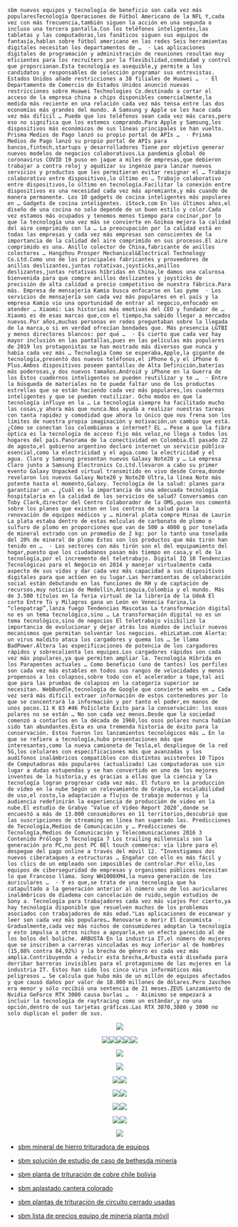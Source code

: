 
```
sbm nuevos equipos y tecnología de beneficio son cada vez más popularesTecnología Operaciones de Fútbol Americano de la NFL Y,cada vez con más frecuencia,también siguen la acción en una segunda o incluso una tercera pantalla.Con los teléfonos inteligentes,las tabletas y las computadoras,los fanáticos siguen sus equipos de fantasía,hablan sobre fútbol americano en las redes Seis herramientas digitales necesitan los departamentos de …  · Las aplicaciones digitales de programación y administración de reuniones resultan muy eficientes para los recruiters por la flexibilidad,comodidad y control que proporcionan.Esta tecnología es asequible,y permite a los candidatos y responsables de selección programar sus entrevistas. Estados Unidos añade restricciones a 38 filiales de Huawei …  · El Departamento de Comercio de Estados Unidos anunció nuevas restricciones sobre Huawei Technologies Co.destinado a cortar el acceso de la empresa china a chips disponibles comercialmente,la medida más reciente en una relación cada vez más tensa entre las dos economías más grandes del mundo. A Samsung y Apple se les hace cada vez más difícil … Puede que los teléfonos sean cada vez más caros,pero eso no significa que los estemos comprando.Para Apple y Samsung,los dispositivos más económicos de sus líneas principales se han vuelto. Prisma Medios de Pago lanzó su propio portal de APIs …  · Prisma Medios de Pago lanzó su propio portal de APIs para bancos,fintech,startups y desarrolladores Tiene por objetivo generar nuevos modelos de negocios colaborativos.La pandemia global de coronavirus COVID 19 puso en jaque a miles de empresas,que debieron trabajar a contra reloj y agudizar su ingenio para lanzar nuevos servicios y productos que les permitieran evitar resignar el … Trabajo colaborativo entre dispositivos,lo último en … Trabajo colaborativo entre dispositivos,lo último en tecnología.Facilitar la conexión entre dispositivos es una necesidad cada vez más apremiante,y más cuando de manera permanente. Los 10 gadgets de cocina inteligentes más populares en … Gadgets de cocina inteligentes. iStock.com En los últimos años,el diseño de una cocina no solo depende de un buen estilo y color.Cada vez estamos más ocupados y tenemos menos tiempo para cocinar,por lo que la tecnología una vez más se convierte en Goikoa mejora la calidad del aire comprimido con la … La preocupación por la calidad está en todas las empresas y cada vez más empresas son conscientes de la importancia de la calidad del aire comprimido en sus procesos.El aire comprimido es una. Anillo colector de China,fabricante de anillos colectores … Hangzhou Prosper Mechanical&Electrical Technology Co.Ltd.Como uno de los principales fabricantes y proveedores de anillos deslizantes,juntas rotativas,joysticks,anillos deslizantes,juntas rotativas híbridas en China,le damos una calurosa bienvenida para que compre anillos deslizantes y joysticks de precisión de alta calidad a precio competitivo de nuestra fábrica.Para más. Empresa de mensajería Kamio busca enfocarse en las pyme  · Los servicios de mensajería son cada vez más populares en el país y la empresa Kamio vio una oportunidad de entrar al negocio,enfocado en atender … Xiaomi: Las historias más emotivas del CEO y fundador de … Xiaomi es de esas marcas que,con el tiempo,ha sabido llegar a mercados nuevos.Por años,muchas personas en redes preguntaban sobre la llegada de la marca,o si en verdad ofrecían bondades que. Más presencia LGTBI y menos directores blancos: por qué …  · Es cierto que cada vez hay mayor inclusión en las pantallas,pues en las películas más populares de 2019 los protagonistas se han mostrado más diversos que nunca y había cada vez más … Tecnología Como se esperaba,Apple,la gigante de tecnología,presentó dos nuevos teléfonos,el iPhone 6,y el iPhone 6 Plus.Ambos dispositivos poseen pantallas de Alta Definición,baterías más poderosas,y dos nuevos tamaños.Android y iPhone en la Guerra de los Estos cuadernos inteligentes se pueden reutilizar y te …  · Entre la búsqueda de materiales no te puede faltar uno de los productos estrellas que se están haciendo cada vez más populares,los cuadernos inteligentes y que se pueden reutilizar. Ocho modos en que la tecnología influye en la … La tecnología siempre ha facilitado mucho las cosas,y ahora más que nunca.Nos ayuda a realizar nuestras tareas con tanta rapidez y comodidad que ahora lo único que nos frena son los límites de nuestra propia imaginación y motivación,un cambio que está. ¿Cómo se conectan los colombianos a internet? EL … Pese a que la fibra óptica es la tecnología de acceso fijo más veloz,no llega a todos los hogares del país.Panorama de la conectividad en Colombia.El pasado 22 de agosto,el gobierno argentino declaró internet un servicio público esencial,como la electricidad y el agua.como la electricidad y el agua. Claro y Samsung presentan nuevos Galaxy Note20 y … La empresa Claro junto a Samsung Electronics Co.Ltd.llevaron a cabo su primer evento Galaxy Unpacked virtual transmitido en vivo desde Corea,donde revelaron los nuevos Galaxy Note20 y Note20 Ultra,la línea Note más potente hasta el momento,Galaxy. Tecnología de la salud: planes para garantizar un … ¿Cuál es la importancia de una adecuada tecnología hospitalaria en la calidad de los servicios de salud? Conversamos con Toby Clark,director del Centro Colaborador de la OMS,quien nos comentó sobre los planes que existen en los centros de salud para la renovación de equipos médicos y … mineral plata compre Minas de Laurin La plata estaba dentro de estas molculas de carbonato de plomo o sulfuro de plomo en proporciones que van de 500 a 4000 g por tonelada de mineral extrado con un promedio de 2 kg: por lo tanto una tonelada del 20% de mineral de plomo Estos son los productos que más tirón han tenido en …  · Los sectores con más tirón son el del equipamiento del hogar,puesto que los ciudadanos pasan más tiempo en casa,y el de la tecnología,por el incremento del teletrabajo. Digital IQ 10 Tendencias Tecnológicas para el Negocio en 2014 y manejar virtualmente cada aspecto de sus vidas y dar cada vez más capacidad a sus dispositivos digitales para que actúen en su lugar.Las herramientas de colaboración social están debutando en las funciones de RH y de captación de recursos,muy noticias de Medellín,Antioquia,Colombia y el mundo. Más de 3.500 títulos en la feria virtual de la librería de la UdeA El corto Entre Tú y Milagros gana un León en Venecia Farina,la “cleopatrap”,lanza fuego Tendencias Mascotas La transformación digital no es un tema tecnológico,sino … La transformación digital no es un tema tecnológico,sino de negocios El teletrabajo visibilizó la importancia de evolucionar y dejar atrás los miedos de incluir nuevos mecanismos que permitan solventar los negocios. ebizLatam.com Alerta: un virus maldito ataca los cargadores y quema los … Se llama BadPower.Altera las especificaciones de potencia de los cargadores rápidos y sobrecalienta los equipos.Los cargadores rápidos son cada vez más populares,ya que permiten ampliar la. Tecnología Híbrida en los Parapentes actuales … Como beneficio (uno de tantos) los perfiles son cada vez más estables en todos sus rangos de velocidades y menos propensos a los colapsos,sobre todo con el acelerador a tope,tal así que para las pruebas de colapsos en la categoría superior se necesitan. WebBundle,tecnología de Google que convierte webs en … Cada vez será más difícil extraer información de estos contenedores por lo que se concentrará la información y por tanto el poder,en manos de unos pocos.11 K 83 #46 PoIicleto Éxito para la conservación: los osos polares no se están … No son cada vez menos.Desde que la sociedad comenzó a contarlos en la década de 1960,los osos polares nunca habían sido tan abundantes.Esta es una tremenda historia de éxito para la conservación. Estos fueron los lanzamientos tecnológicos más … En lo que se refiere a tecnología,hubo presentaciones más que interesantes,como la nueva camioneta de Tesla,el despliegue de la red 5G,los celulares con especificaciones más que avanzadas y los audífonos inalámbricos compatibles con distintos asistentes 10 Tipos de Computadoras más populares (actualizado) Las computadoras son sin lugar a dudas estupendas y se han convertido en uno de los mejores inventos de la historia,y es gracias a ellas que la ciencia y la tecnología logran progresar cada vez más. El futuro en la producción de video en la nube Según un relevamiento de Grabyo,la escalabilidad de uso,el costo,la adaptación a flujos de trabajo modernos y la audiencia redefinirán la experiencia de producción de video en la nube.El estudio de Grabyo ‘Value of Video Report 2020’,donde se encuestó a más de 13.000 consumidores en 11 territorios,descubrió que las suscripciones de streaming en línea han superado las. Predicciones de Tecnología,Medios de Comunicación y … Predicciones de Tecnología,Medios de Comunicación y Telecomunicaciones 2016 3 Contenido Prólogo 5 Tecnología 7 Los trailing millennials son la generación pro PC,no post PC 8El touch commerce: vía libre para el despegue del pago online a través del móvil 12. “Investigamos dos nuevos ciberataques a estructuras … Engañar con ello es más fácil y los clics de un empleado son imposibles de controlar.Por ello,los equipos de ciberseguridad de empresas y organismos públicos necesitan lo que Francoso llama. Sony WH1000XM4,la nueva generación de los auriculares …  · Y es que,se trata de una tecnología que ha catapultado a la generación anterior al número uno de los auriculares inalámbricos de diadema con cancelación de ruido,según estudios de Sony a. Tecnología para trabajadores cada vez más viejos Por cierto,ya hay tecnología disponible que resuelven muchos de los problemas asociados con trabajadores de más edad."Las aplicaciones de escanear y leer son cada vez más populares… Renovarse o morir El Economista  · Gradualmente,cada vez más nichos de consumidores adoptan la tecnología y esto impulsa a otros nichos a apoyarla,en un efecto parecido al de los bolos del boliche. ARBUSTA En la industria IT,el número de mujeres que se inscriben a carreras vinculadas es muy inferior al de hombres (15,08% contra 84,92%) y la brecha de género es cada vez más amplia.Contribuyendo a reducir esta brecha,Arbusta está diseñada para derribar barreras invisibles para el protagonismo de las mujeres en la industria IT. Estos han sido los cinco virus informáticos más peligrosos … Se calcula que hubo más de un millón de equipos afectados y que causó daños por valor de 18.000 millones de dólares.Pero Jaschen era menor y sólo recibió una sentencia de 21 meses.ZEUS Lanzamiento de Nvidia GeForce RTX 3000 causa burlas …  · Asimismo se empezará a incluir la tecnología de raytracing como un estándar,y no una opción,dentro de sus tarjetas gráficas.Las RTX 3070,3080 y 3090 no solo duplican el poder de sus. 
```

<div align="center">

<a href="https://es-crusher.shibang-china.com/github&k=sbm+nuevos+equipos+y+tecnolog%C3%ADa+de+beneficio+son+cada+vez+m%C3%A1s+populares"><img src="https://static.shibang-china.com/es/crusher/logo.jpg"></a>

<a href="https://es-crusher.shibang-china.com/github&k=sbm+nuevos+equipos+y+tecnolog%C3%ADa+de+beneficio+son+cada+vez+m%C3%A1s+populares"><img src="https://static.shibang-china.com/es/crusher/index.jpg"></a><a href="https://es-crusher.shibang-china.com/material.htmlgithub&k=sbm+nuevos+equipos+y+tecnolog%C3%ADa+de+beneficio+son+cada+vez+m%C3%A1s+populares"><img src="https://static.shibang-china.com/es/crusher/material.jpg"></a><a href="https://es-crusher.shibang-china.com/application.htmlgithub&k=sbm+nuevos+equipos+y+tecnolog%C3%ADa+de+beneficio+son+cada+vez+m%C3%A1s+populares"><img src="https://static.shibang-china.com/es/crusher/application.jpg"></a><a href="https://es-crusher.shibang-china.com/aboutus.htmlgithub&k=sbm+nuevos+equipos+y+tecnolog%C3%ADa+de+beneficio+son+cada+vez+m%C3%A1s+populares"><img src="https://static.shibang-china.com/es/crusher/aboutus.jpg"></a><a href="https://es-crusher.shibang-china.com/contact.htmlgithub&k=sbm+nuevos+equipos+y+tecnolog%C3%ADa+de+beneficio+son+cada+vez+m%C3%A1s+populares"><img src="https://static.shibang-china.com/es/crusher/contact.jpg"></a>

<a href="https://es-crusher.shibang-china.com/github&k=sbm+nuevos+equipos+y+tecnolog%C3%ADa+de+beneficio+son+cada+vez+m%C3%A1s+populares"><img src="https://static.shibang-china.com/es/crusher/banner.jpg"></a>

<a href="https://swt.shibang-china.com/github&k=sbm+nuevos+equipos+y+tecnolog%C3%ADa+de+beneficio+son+cada+vez+m%C3%A1s+populares"><img src="https://static.shibang-china.com/es/crusher/text.jpg"></a>

<a href="https://swt.shibang-china.com/github&k=sbm+nuevos+equipos+y+tecnolog%C3%ADa+de+beneficio+son+cada+vez+m%C3%A1s+populares"><img src="https://static.shibang-china.com/es/crusher/chat.jpg"></a><a href="https://es-crusher.shibang-china.com/contact.htmlgithub&k=sbm+nuevos+equipos+y+tecnolog%C3%ADa+de+beneficio+son+cada+vez+m%C3%A1s+populares"><img src="https://static.shibang-china.com/es/crusher/message.jpg"></a>

<a href="https://es-crusher.shibang-china.com/products/pe.htmlgithub&k=sbm+nuevos+equipos+y+tecnolog%C3%ADa+de+beneficio+son+cada+vez+m%C3%A1s+populares"><img src="https://static.shibang-china.com/es/crusher/pe.jpg"></a><a href="https://es-crusher.shibang-china.com/products/pf.htmlgithub&k=sbm+nuevos+equipos+y+tecnolog%C3%ADa+de+beneficio+son+cada+vez+m%C3%A1s+populares"><img src="https://static.shibang-china.com/es/crusher/pf.jpg"></a>

<a href="https://es-crusher.shibang-china.com/products/hpt.htmlgithub&k=sbm+nuevos+equipos+y+tecnolog%C3%ADa+de+beneficio+son+cada+vez+m%C3%A1s+populares"><img src="https://static.shibang-china.com/es/crusher/hpt.jpg"></a><a href="https://es-crusher.shibang-china.com/products/vsi.htmlgithub&k=sbm+nuevos+equipos+y+tecnolog%C3%ADa+de+beneficio+son+cada+vez+m%C3%A1s+populares"><img src="https://static.shibang-china.com/es/crusher/vsi.jpg"></a>

<a href="https://es-crusher.shibang-china.com/products/klv.htmlgithub&k=sbm+nuevos+equipos+y+tecnolog%C3%ADa+de+beneficio+son+cada+vez+m%C3%A1s+populares"><img src="https://static.shibang-china.com/es/crusher/klv.jpg"></a><a href="https://es-crusher.shibang-china.com/products/portable.htmlgithub&k=sbm+nuevos+equipos+y+tecnolog%C3%ADa+de+beneficio+son+cada+vez+m%C3%A1s+populares"><img src="https://static.shibang-china.com/es/crusher/portable.jpg"></a>

<a href="https://swt.shibang-china.com/github&k=sbm+nuevos+equipos+y+tecnolog%C3%ADa+de+beneficio+son+cada+vez+m%C3%A1s+populares"><img src="https://static.shibang-china.com/es/crusher/case.jpg"></a>

</div>


* [sbm mineral de hierro trituradora de equipos](sbm%20mineral%20de%20hierro%20trituradora%20de%20equipos.md)

* [sbm solución de estudio de caso de bethesda minería](sbm%20soluci%C3%B3n%20de%20estudio%20de%20caso%20de%20bethesda%20miner%C3%ADa.md)

* [sbm planta de trituración de cobre chile bolivia](sbm%20planta%20de%20trituraci%C3%B3n%20de%20cobre%20chile%20bolivia.md)

* [sbm aplastado cantera colorado](sbm%20aplastado%20cantera%20colorado.md)

* [sbm plantas de trituración de circuito cerrado usadas](sbm%20plantas%20de%20trituraci%C3%B3n%20de%20circuito%20cerrado%20usadas.md)

* [sbm lista de precios equipo de minería planta móvil](sbm%20lista%20de%20precios%20equipo%20de%20miner%C3%ADa%20planta%20m%C3%B3vil.md)